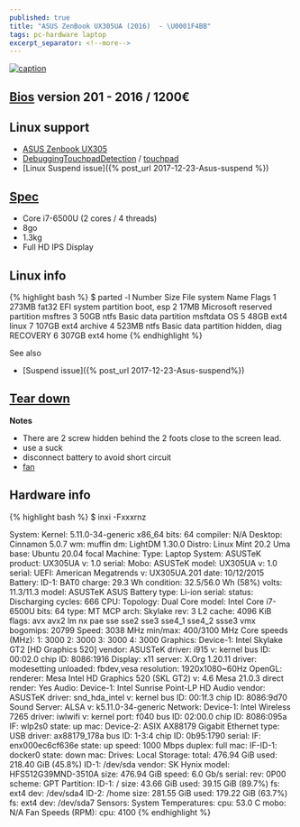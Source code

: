```yaml
---
published: true
title: "ASUS ZenBook UX305UA (2016)  - \U0001F4BB"
tags: pc-hardware laptop
excerpt_separator: <!--more-->
---
```

<!--more-->
[![caption](https://external-content.duckduckgo.com/iu/?u=http%3A%2F%2Fwww.klikglodok.com%2Ftoko%2Fimg%2Fcms%2FASUS%2FAsus%2520LaptopNotebook%2Fharga-asus-zenbook-ux305ua-fc003t-notebook-core-i5-4gb-256gb-windows-10.jpg&f=1&nofb=1&ipt=42a41695bc255c27096a4ef06c11b50ed30cb5b7012fbe502a07ef345d4401e2&ipo=images)](https://www.ultrabookreview.com/10058-asus-zenbook-ux305ua-review/)

## [Bios](https://www.asus.com/us/Laptops/ASUS-ZenBook-UX305UA/HelpDesk_BIOS/) version 201 - 2016 / 1200€

## Linux support
- [ASUS Zenbook UX305](https://wiki.archlinux.org/title/ASUS_Zenbook_UX305)
- [DebuggingTouchpadDetection](https://wiki.ubuntu.com/DebuggingTouchpadDetection) / [touchpad](https://bugs.launchpad.net/ubuntu/+source/linux/+bug/1535085)
- [Linux Suspend issue]({% post_url 2017-12-23-Asus-suspend %})

## [Spec](https://www.ultrabookreview.com/10058-asus-zenbook-ux305ua-review/)
- Core i7-6500U (2 cores / 4 threads) 
- 8go
- 1.3kg
- Full HD IPS Display

## Linux info
{% highlight bash %}
$ parted -l
Number  Size    File system  Name                          Flags
 1      273MB   fat32        EFI system partition          boot, esp
 2       17MB                Microsoft reserved partition  msftres
 3       50GB   ntfs         Basic data partition          msftdata      OS
 5       48GB   ext4         linux
 7      107GB   ext4         archive
 4      523MB   ntfs         Basic data partition          hidden, diag  RECOVERY
 6      307GB   ext4         home
{% endhighlight %}

See also
- [Suspend issue]({% post_url 2017-12-23-Asus-suspend%})

## [Tear down](https://www.youtube.com/watch?v=XoYK6obhu6E)

**Notes** 
- There are 2 screw hidden behind the 2 foots close to the screen lead.
- use a suck
- disconnect battery to avoid short circuit
- [fan](https://www.youtube.com/watch?v=BpS7dxr7q7E)

## Hardware info

{% highlight bash %}
$ inxi -Fxxxrnz

System:    Kernel: 5.11.0-34-generic x86_64 bits: 64 compiler: N/A Desktop: Cinnamon 5.0.7 wm: muffin dm: LightDM 1.30.0
           Distro: Linux Mint 20.2 Uma base: Ubuntu 20.04 focal
Machine:   Type: Laptop System: ASUSTeK product: UX305UA v: 1.0 serial: <filter>
           Mobo: ASUSTeK model: UX305UA v: 1.0 serial: <filter> UEFI: American Megatrends v: UX305UA.201 date: 10/12/2015
Battery:   ID-1: BAT0 charge: 29.3 Wh condition: 32.5/56.0 Wh (58%) volts: 11.3/11.3 model: ASUSTeK ASUS Battery type: Li-ion
           serial: <filter> status: Discharging cycles: 666
CPU:       Topology: Dual Core model: Intel Core i7-6500U bits: 64 type: MT MCP arch: Skylake rev: 3 L2 cache: 4096 KiB
           flags: avx avx2 lm nx pae sse sse2 sse3 sse4_1 sse4_2 ssse3 vmx bogomips: 20799
           Speed: 3038 MHz min/max: 400/3100 MHz Core speeds (MHz): 1: 3000 2: 3000 3: 3000 4: 3000
Graphics:  Device-1: Intel Skylake GT2 [HD Graphics 520] vendor: ASUSTeK driver: i915 v: kernel bus ID: 00:02.0
           chip ID: 8086:1916
           Display: x11 server: X.Org 1.20.11 driver: modesetting unloaded: fbdev,vesa resolution: 1920x1080~60Hz
           OpenGL: renderer: Mesa Intel HD Graphics 520 (SKL GT2) v: 4.6 Mesa 21.0.3 direct render: Yes
Audio:     Device-1: Intel Sunrise Point-LP HD Audio vendor: ASUSTeK driver: snd_hda_intel v: kernel bus ID: 00:1f.3
           chip ID: 8086:9d70
           Sound Server: ALSA v: k5.11.0-34-generic
Network:   Device-1: Intel Wireless 7265 driver: iwlwifi v: kernel port: f040 bus ID: 02:00.0 chip ID: 8086:095a
           IF: wlp2s0 state: up mac: <filter>
           Device-2: ASIX AX88179 Gigabit Ethernet type: USB driver: ax88179_178a bus ID: 1-3:4 chip ID: 0b95:1790
           serial: <filter>
           IF: enx000ec6cf636e state: up speed: 1000 Mbps duplex: full mac: <filter>
           IF-ID-1: docker0 state: down mac: <filter>
Drives:    Local Storage: total: 476.94 GiB used: 218.40 GiB (45.8%)
           ID-1: /dev/sda vendor: SK Hynix model: HFS512G39MND-3510A size: 476.94 GiB speed: 6.0 Gb/s serial: <filter>
           rev: 0P00 scheme: GPT
Partition: ID-1: / size: 43.66 GiB used: 39.15 GiB (89.7%) fs: ext4 dev: /dev/sda4
           ID-2: /home size: 281.55 GiB used: 179.22 GiB (63.7%) fs: ext4 dev: /dev/sda7
Sensors:   System Temperatures: cpu: 53.0 C mobo: N/A
           Fan Speeds (RPM): cpu: 4100 
{% endhighlight %}
